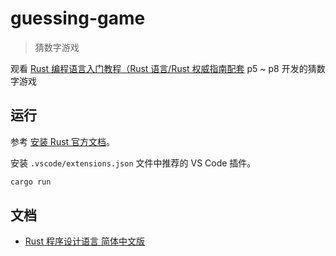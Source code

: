 # guessing-game

> 猜数字游戏

观看 [Rust 编程语言入门教程（Rust 语言/Rust 权威指南配套](https://www.bilibili.com/video/BV1hp4y1k7SV?p=8&share_source=copy_web) p5 ~ p8 开发的猜数字游戏

## 运行

参考 [安装 Rust 官方文档](https://www.rust-lang.org/zh-CN/tools/install)。

安装 `.vscode/extensions.json` 文件中推荐的 VS Code 插件。

```bash
cargo run
```

## 文档

- [Rust 程序设计语言 简体中文版](https://kaisery.github.io/trpl-zh-cn/title-page.html)
